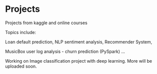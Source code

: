 # Projects
Projects from kaggle and online courses

Topics include:

Loan default prediction,
NLP sentiment analysis, 
Recommender System,

MusicBox user log analysis - churn prediction (PySpark)
...

Working on Image classification project with deep learning.
More will be uploaded soon.

